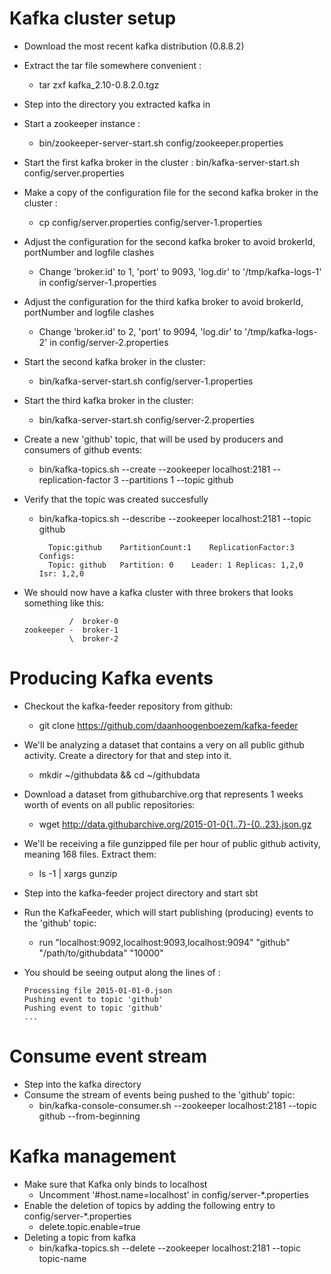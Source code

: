 # Kafka cluster setup
- Download the most recent kafka distribution (0.8.8.2)
- Extract the tar file somewhere convenient :
	- tar zxf kafka_2.10-0.8.2.0.tgz
- Step into the directory you extracted kafka in
- Start a zookeeper instance :
	- bin/zookeeper-server-start.sh config/zookeeper.properties
- Start the first kafka broker in the cluster :
  bin/kafka-server-start.sh config/server.properties
- Make a copy of the configuration file for the second kafka broker in the cluster :
	- cp config/server.properties config/server-1.properties
- Adjust the configuration for the second kafka broker to avoid brokerId, portNumber and logfile clashes
	- Change 'broker.id' to 1, 'port' to 9093, 'log.dir' to '/tmp/kafka-logs-1' in config/server-1.properties
- Adjust the configuration for the third kafka broker to avoid brokerId, portNumber and logfile clashes
	- Change 'broker.id' to 2, 'port' to 9094, 'log.dir' to '/tmp/kafka-logs-2' in config/server-2.properties
- Start the second kafka broker in the cluster:
	- bin/kafka-server-start.sh config/server-1.properties
- Start the third kafka broker in the cluster:
	- bin/kafka-server-start.sh config/server-2.properties
- Create a new 'github' topic, that will be used by producers and consumers of github events:
	- bin/kafka-topics.sh --create --zookeeper localhost:2181 --replication-factor 3 --partitions 1 --topic github
- Verify that the topic was created succesfully
	- bin/kafka-topics.sh --describe --zookeeper localhost:2181 --topic github
	
        	Topic:github	PartitionCount:1	ReplicationFactor:3 Configs:
			Topic: github	Partition: 0	Leader: 1 Replicas: 1,2,0	Isr: 1,2,0
			
- We should now have a kafka cluster with three brokers that looks something like this:

                /  broker-0
      zookeeper -  broker-1
                \  broker-2
                

# Producing Kafka events
- Checkout the kafka-feeder repository from github:
	- git clone https://github.com/daanhoogenboezem/kafka-feeder
- We'll be analyzing a dataset that contains a very on all public github activity. Create a directory for that and step into it.
	- mkdir ~/githubdata && cd ~/githubdata
- Download a dataset from githubarchive.org that represents 1 weeks worth of events on all public repositories:
	- wget http://data.githubarchive.org/2015-01-0{1..7}-{0..23}.json.gz
- We'll be receiving a file gunzipped file per hour of public github activity, meaning 168 files. Extract them:
	- ls -1 | xargs gunzip
- Step into the kafka-feeder project directory and start sbt
- Run the KafkaFeeder, which will start publishing (producing) events to the 'github' topic:
	- run "localhost:9092,localhost:9093,localhost:9094" "github" "/path/to/githubdata" "10000"
- You should be seeing output along the lines of :

      Processing file 2015-01-01-0.json
      Pushing event to topic 'github'
      Pushing event to topic 'github'
      ...      

# Consume event stream
- Step into the kafka directory
- Consume the stream of events being pushed to the 'github' topic:
	- bin/kafka-console-consumer.sh --zookeeper localhost:2181 --topic github --from-beginning
	
# Kafka management
- Make sure that Kafka only binds to localhost
	- Uncomment '#host.name=localhost' in config/server-*.properties
- Enable the deletion of topics by adding the following entry to config/server-*.properties
	- delete.topic.enable=true
- Deleting a topic from kafka
	- bin/kafka-topics.sh --delete --zookeeper localhost:2181 --topic topic-name 
	
